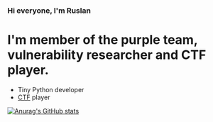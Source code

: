 ### Hi everyone, I'm Ruslan


# I'm  member of the purple team, vulnerability researcher and CTF player.
* Tiny Python developer
* [CTF](https://ctftime.org/team/151934) player

<!--
**eeenvik1/eeenvik1** is a ✨ _special_ ✨ repository because its `README.md` (this file) appears on your GitHub profile.

Here are some ideas to get you started:

- 🔭 I’m currently working on ...
- 🌱 I’m currently learning ...
- 👯 I’m looking to collaborate on ...
- 🤔 I’m looking for help with ...
- 💬 Ask me about ...
- 📫 How to reach me: ...
- 😄 Pronouns: ...
- ⚡ Fun fact: ...
-->
[![Anurag's GitHub stats](https://github-readme-stats.vercel.app/api?username=eeenvik1)](https://github.com/anuraghazra/github-readme-stats)
